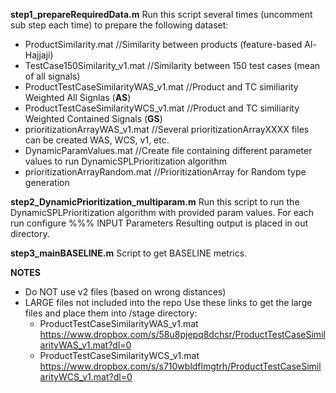 **step1_prepareRequiredData.m**
Run this script several times (uncomment sub step each time) to prepare the following dataset:

- ProductSimilarity.mat		//Similarity between products (feature-based Al-Hajjaji)
- TestCase150Similarity_v1.mat		//Similarity between 150 test cases (mean of all signals)
- ProductTestCaseSimilarityWAS_v1.mat	//Product and TC similiarity Weighted All Signlas (**AS**)
- ProductTestCaseSimilarityWCS_v1.mat	//Product and TC similiarity Weighted Contained Signals (**GS**)
- prioritizationArrayWAS_v1.mat		//Several prioritizationArrayXXXX files can be created WAS, WCS, v1, etc.
- DynamicParamValues.mat	//Create file containing different parameter values to run DynamicSPLPrioritization algorithm
- prioritizationArrayRandom.mat  //PrioritizationArray for Random type generation

**step2_DynamicPrioritization_multiparam.m**
Run this script to run the DynamicSPLPrioritization algorithm with provided param values.
For each run configure %%% INPUT Parameters
Resulting output is placed in out directory.

**step3_mainBASELINE.m**
Script to get BASELINE metrics.

**NOTES**
- Do NOT use v2 files (based on wrong distances)
- LARGE files not included into the repo
  Use these links to get the large files and place them into /stage directory:
  + ProductTestCaseSimilarityWAS_v1.mat
  https://www.dropbox.com/s/58u8pjepq8dchsr/ProductTestCaseSimilarityWAS_v1.mat?dl=0
  + ProductTestCaseSimilarityWCS_v1.mat
  https://www.dropbox.com/s/s710wbldflmgtrh/ProductTestCaseSimilarityWCS_v1.mat?dl=0
